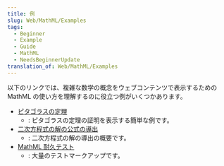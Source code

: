 ```yaml
---
title: 例
slug: Web/MathML/Examples
tags:
  - Beginner
  - Example
  - Guide
  - MathML
  - NeedsBeginnerUpdate
translation_of: Web/MathML/Examples
---
```

以下のリンクでは、複雑な数学の概念をウェブコンテンツで表示するための MathML の使い方を理解するのに役立つ例がいくつかあります。

- [ピタゴラスの定理](/ja/docs/Web/MathML/Examples/MathML_Pythagorean_Theorem)
  - : ピタゴラスの定理の証明を表示する簡単な例です。
- [二次方程式の解の公式の導出](/ja/docs/Web/MathML/Examples/Deriving_the_Quadratic_Formula)
  - : 二次方程式の解の導出の概要です。
- [MathML 耐久テスト](https://fred-wang.github.io/MathFonts/mozilla_mathml_test/)
  - : 大量のテストマークアップです。
